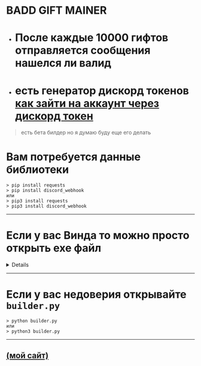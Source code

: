 # BADD GIFT MAINER

- # После каждые 10000 гифтов отправляется сообщения нашелся ли валид
- # есть генератор дискорд токенов [как зайти на аккаунт через дискорд токен](https://discord-accounts.ru/token-info/)

> есть бета билдер но я думаю буду еще его делать

# Вам потребуется данные библиотеки
    > pip install requests
    > pip install discord_webhook
    или
    > pip3 install requests
    > pip3 install discord_webhook
----

# Если у вас Винда то можно просто открыть exe файл 

<details>
`(может жалаватся на вирусы можете открыть на виртуалке)`

- # [Скачать](https://smironh.gq)
</details>

---
# Если у вас недоверия открывайте `builder.py`
    > python builder.py
    или
    > python3 builder.py
---

## [(мой сайт)](https://smironh.gq)
